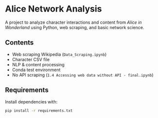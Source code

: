 # Alice Network Analysis

A project to analyze character interactions and content from *Alice in Wonderland* using Python, web scraping, and basic network science.

## Contents

- Web scraping Wikipedia (`Data_Scraping.ipynb`)
- Character CSV file
- NLP & content processing
- Conda test environment
- No API scraping (`1.4 Accessing web data without API - final.ipynb`)

## Requirements

Install dependencies with:

```bash
pip install -r requirements.txt
